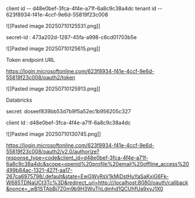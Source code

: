 
client id -- d48e0bef-3fca-4f4e-a71f-6a8c9c38a4dc
tenant id -- 623f8934-f41e-4ccf-9e6d-55819f23c008


![[Pasted image 20250710125531.png]]

secret-id : 473a202d-1287-45fa-a998-c6cd01703b5e

![[Pasted image 20250710125615.png]]


Token endpoint URL 

https://login.microsoftonline.com/623f8934-f41e-4ccf-9e6d-55819f23c008/oauth2/token


![[Pasted image 20250710125913.png]]



Databricks 

secret: doseef839bb53d7b9f5a52ec1b956205c327

client Id : d48e0bef-3fca-4f4e-a71f-6a8c9c38a4dc

![[Pasted image 20250710130745.png]]



https://login.microsoftonline.com/623f8934-f41e-4ccf-9e6d-55819f23c008/oauth2/v2.0/authorize?response_type=code&client_id=d48e0bef-3fca-4f4e-a71f-6a8c9c38a4dc&scope=openid%20profile%20email%20offline_access%20499b84ac-1321-427f-aa17-267ca6975798/.default&state=EwGWvRsV1kMjDstHuYaSaKxjG6Fk-W685TDNaUCt3Tc%3D&redirect_uri=http:///localhost:8080/oauth/callback&nonce=_wB1STAbBj7Z0m9b9H3WuThLdmhd1QCUhfUa9xyJ1X0